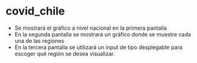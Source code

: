 # covid_chile

- Se mostrará el gráfico a nivel nacional en la primera pantalla
- En la segunda pantalla se mostrará un gráfico donde se muestre cada una de las regiones
- En la tercera pantalla se utilizará un input de tipo desplegable para escoger qué región se desea visualizar.
